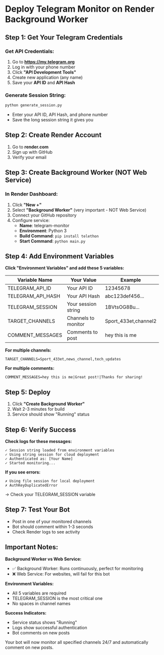 # Deploy Telegram Monitor on Render Background Worker

## Step 1: Get Your Telegram Credentials

### Get API Credentials:
1. Go to **https://my.telegram.org**
2. Log in with your phone number
3. Click **"API Development Tools"**
4. Create new application (any name)
5. Save your **API ID** and **API Hash**

### Generate Session String:
```bash
python generate_session.py
```
- Enter your API ID, API Hash, and phone number
- Save the long session string it gives you

## Step 2: Create Render Account
1. Go to **render.com**
2. Sign up with GitHub
3. Verify your email

## Step 3: Create Background Worker (NOT Web Service)

### In Render Dashboard:
1. Click **"New +"**
2. Select **"Background Worker"** (very important - NOT Web Service)
3. Connect your GitHub repository
4. Configure service:
   - **Name**: telegram-monitor
   - **Environment**: Python 3
   - **Build Command**: `pip install telethon`
   - **Start Command**: `python main.py`

## Step 4: Add Environment Variables

**Click "Environment Variables" and add these 5 variables:**

| Variable Name | Your Value | Example |
|--------------|------------|---------|
| TELEGRAM_API_ID | Your API ID | 12345678 |
| TELEGRAM_API_HASH | Your API Hash | abc123def456... |
| TELEGRAM_SESSION | Your session string | 1BVtsOG8Bu... |
| TARGET_CHANNELS | Channels to monitor | Sport_433et,channel2 |
| COMMENT_MESSAGES | Comments to post | hey this is me |

**For multiple channels:**
```
TARGET_CHANNELS=Sport_433et,news_channel,tech_updates
```

**For multiple comments:**
```
COMMENT_MESSAGES=hey this is me|Great post!|Thanks for sharing!
```

## Step 5: Deploy
1. Click **"Create Background Worker"**
2. Wait 2-3 minutes for build
3. Service should show "Running" status

## Step 6: Verify Success

**Check logs for these messages:**
```
✓ Session string loaded from environment variables
✓ Using string session for cloud deployment
✓ Authenticated as: [Your Name]
✓ Started monitoring...
```

**If you see errors:**
```
✗ Using file session for local deployment
✗ AuthKeyDuplicatedError
```
→ Check your TELEGRAM_SESSION variable

## Step 7: Test Your Bot
- Post in one of your monitored channels
- Bot should comment within 1-3 seconds
- Check Render logs to see activity

## Important Notes:

**Background Worker vs Web Service:**
- ✅ Background Worker: Runs continuously, perfect for monitoring
- ❌ Web Service: For websites, will fail for this bot

**Environment Variables:**
- All 5 variables are required
- TELEGRAM_SESSION is the most critical one
- No spaces in channel names

**Success Indicators:**
- Service status shows "Running"
- Logs show successful authentication
- Bot comments on new posts

Your bot will now monitor all specified channels 24/7 and automatically comment on new posts.
